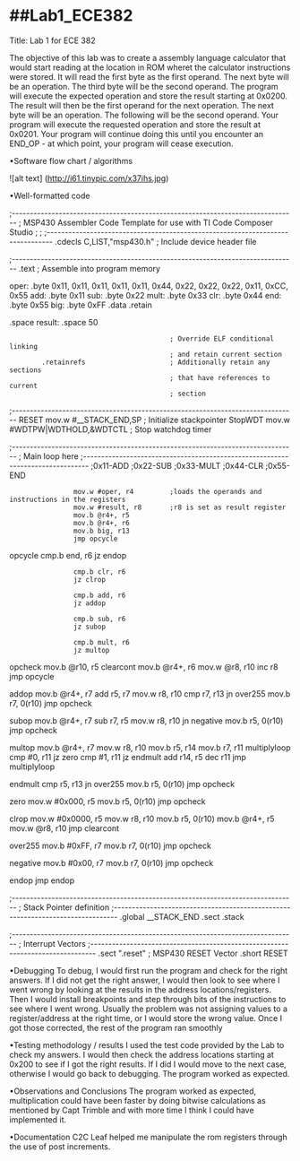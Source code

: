 ##Lab1_ECE382
===========

Title: Lab 1 for ECE 382

The objective of this lab was to create a assembly language calculator that would start reading at the location in ROM wheret the calculator instructions were stored. It will read the first byte as the first operand. The next byte will be an operation. The third byte will be the second operand. The program will execute the expected operation and store the result starting at 0x0200. The result will then be the first operand for the next operation. The next byte will be an operation. The following will be the second operand. Your program will execute the requested operation and store the result at 0x0201. Your program will continue doing this until you encounter an END_OP - at which point, your program will cease execution.


 •Software flow chart / algorithms
 
 ![alt text] (http://i61.tinypic.com/x37ihs.jpg)
 
 •Well-formatted code
 
 ;-------------------------------------------------------------------------------
; MSP430 Assembler Code Template for use with TI Code Composer Studio
;
;
;-------------------------------------------------------------------------------
            .cdecls C,LIST,"msp430.h"       ; Include device header file

;-------------------------------------------------------------------------------
            .text                           ; Assemble into program memory

oper:		.byte 0x11, 0x11, 0x11, 0x11, 0x11, 0x44, 0x22, 0x22, 0x22, 0x11, 0xCC, 0x55
add:		.byte 0x11
sub:		.byte 0x22
mult:		.byte 0x33
clr:		.byte 0x44
end:		.byte 0x55
big:		.byte 0xFF
			.data
			.retain

.space
result:		.space 50

            	                            ; Override ELF conditional linking
                                            ; and retain current section
            .retainrefs                     ; Additionally retain any sections
                                            ; that have references to current
                                            ; section
;-------------------------------------------------------------------------------
RESET       mov.w   #__STACK_END,SP         ; Initialize stackpointer
StopWDT     mov.w   #WDTPW|WDTHOLD,&WDTCTL  ; Stop watchdog timer

;-------------------------------------------------------------------------------
                                            ; Main loop here
;-------------------------------------------------------------------------------
			;0x11-ADD
			;0x22-SUB
			;0x33-MULT
			;0x44-CLR
			;0x55-END

           			mov.w #oper, r4			;loads the operands and instructions in the registers
           			mov.w #result, r8		;r8 is set as result register
		 			mov.b @r4+, r5
           			mov.b @r4+, r6
           			mov.b big, r13
           			jmp opcycle

opcycle				cmp.b end, r6
					jz endop

					cmp.b clr, r6
					jz clrop

					cmp.b add, r6
					jz addop

					cmp.b sub, r6
					jz subop

					cmp.b mult, r6
					jz multop


opcheck				mov.b @r10, r5
clearcont			mov.b @r4+, r6
					mov.w @r8, r10
					inc r8
					jmp opcycle



addop	            mov.b @r4+, r7
					add     r5, r7
					mov.w r8, r10
					cmp r7, r13
					jn over255
					mov.b r7, 0(r10)
					jmp opcheck

subop		 	    mov.b @r4+, r7
				    sub     r7, r5
				    mov.w r8, r10
				    jn negative
				    mov.b r5, 0(r10)
				    jmp opcheck

multop	            mov.b @r4+, r7
			        mov.w r8, r10
				    mov.b r5, r14
				    mov.b r7, r11
multiplyloop
				    cmp #0, r11
				    jz zero
				    cmp #1, r11
				    jz endmult
				    add r14, r5
				    dec r11
				    jmp multiplyloop

endmult		        cmp r5, r13
				    jn over255
				    mov.b r5, 0(r10)
				    jmp opcheck

zero			    mov.w #0x000, r5
				    mov.b r5, 0(r10)
				    jmp opcheck

clrop			    mov.w #0x0000, r5
				    mov.w r8, r10
				    mov.b r5, 0(r10)
				    mov.b @r4+, r5
				    mov.w @r8, r10
					jmp clearcont

over255				mov.b #0xFF, r7
					mov.b r7, 0(r10)
					jmp opcheck

negative  			mov.b   #0x00, r7
				    mov.b r7, 0(r10)
				    jmp opcheck




endop			    jmp endop

;-------------------------------------------------------------------------------
;           Stack Pointer definition
;-------------------------------------------------------------------------------
            .global __STACK_END
            .sect 	.stack

;-------------------------------------------------------------------------------
;           Interrupt Vectors
;-------------------------------------------------------------------------------
            .sect   ".reset"                ; MSP430 RESET Vector
            .short  RESET
 
 
 •Debugging
 To debug, I would first run the program and check for the right answers. If I did not get the right answer, I would then look to see where I went wrong by looking at the results in the address locations/registers. Then I would install breakpoints and step through bits of the instructions to see where I went wrong. Usually the problem was not assigning values to a register/address at the right time, or I would store the wrong value. Once I got those corrected, the rest of the program ran smoothly
 
 •Testing methodology / results
 I used the test code provided by the Lab to check my answers. I would then check the address locations starting at 0x200 to see if I got the right results. If I did I would move to the next case, otherwise I would go back to debugging. The program worked as expected.
 
 •Observations and Conclusions
 The program worked as expected, multiplication could have been faster by doing bitwise calculations as mentioned by Capt Trimble and with more time I think I could have implemented it.
 
 •Documentation
 C2C Leaf helped me manipulate the rom registers through the use of post increments. 
